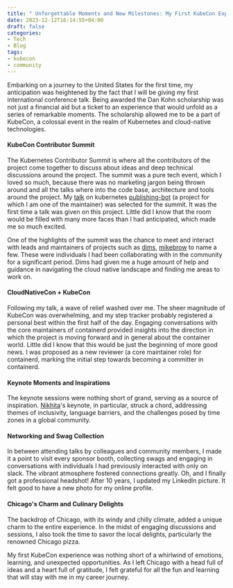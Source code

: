 ```yaml
---
title: " Unforgettable Moments and New Milestones: My First KubeCon Experience"
date: 2023-12-12T16:14:55+04:00
draft: false
categories:
- Tech
- Blog
tags:
- kubecon
- community
---
```


Embarking on a journey to the United States for the first time, my anticipation was heightened by the fact that I will be giving my first international conference talk. Being awarded the Dan Kohn scholarship was not just a financial aid but a ticket to an experience that would unfold as a series of remarkable moments. The scholarship allowed me to be a part of KubeCon, a colossal event in the realm of Kubernetes and cloud-native technologies.



#### KubeCon Contributor Summit

The Kubernetes Contributor Summit is where all the contributors of the project come together to discuss about ideas and deep technical discussions around the project. The summit was a pure tech event, which I loved so much, because there was no marketing jargon being thrown around and all the talks where into the code base, architecture and tools around the project.  My [talk](https://sched.co/1Sp9W) on kubernetes [publishing-bot](https://github.com/kubernetes/publishing-bot) (a project for which I am one of the maintainer) was selected for the summit. It was the first time a talk was given on this project. Little did I know that the room would be filled with many more faces than I had anticipated, which made me so much excited.

One of the highlights of the summit was the chance to meet and interact with leads and maintainers of projects such as [dims](https://github.com/dims), [mikebrow](https://github.com/mikebrow) to name a few.  These were individuals I had been collaborating with in the community for a significant period. Dims had given me a huge amount of help and guidance in navigating the cloud native landscape and finding me areas to work on.

#### CloudNativeCon + KubeCon

Following my talk, a wave of relief washed over me. The sheer magnitude of KubeCon was overwhelming, and my step tracker probably registered a personal best within the first half of the day. Engaging conversations with the core maintainers of containerd provided insights into the direction in which the project is moving forward and in general about the container world.
Little did I know that this would be just the beginning of more good news. I was proposed as a new reviewer (a core maintainer role) for containerd,  marking the initial step towards becoming a committer in containerd.

#### Keynote Moments and Inspirations

The keynote sessions were nothing short of grand, serving as a source of inspiration. [Nikhita](https://github.com/nikhita)'s keynote, in particular, struck a chord, addressing themes of inclusivity, language barriers, and the challenges posed by time zones in a global community.

#### Networking and Swag Collection

In between attending talks by colleagues and community members, I made it a point to visit every sponsor booth, collecting swags and engaging in conversations with individuals I had previously interacted with only on slack. The vibrant atmosphere fostered connections greatly. Oh, and I finally got a professional headshot! After 10 years, I updated my LinkedIn picture. It felt good to have a new photo for my online profile.

#### Chicago's Charm and Culinary Delights

The backdrop of Chicago, with its windy and chilly climate, added a unique charm to the entire experience. In the midst of engaging discussions and sessions, I also took the time to savor the local delights, particularly the renowned Chicago pizza.



My first KubeCon experience was nothing short of a whirlwind of emotions, learning, and unexpected opportunities. As I left Chicago with a head full of ideas and a heart full of gratitude, I felt grateful for all the fun and learning that will stay with me in my career journey.

